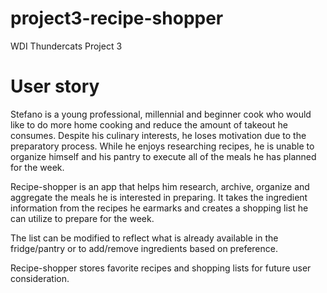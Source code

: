 # project3-recipe-shopper
WDI Thundercats Project 3

# User story

Stefano is a young professional, millennial and beginner cook who would like to do more home cooking and reduce the amount of takeout he consumes.  Despite his culinary interests, he loses motivation due to the preparatory process.  While he enjoys researching recipes, he is unable to organize himself and his pantry to execute all of the meals he has planned for the week.

Recipe-shopper is an app that helps him research, archive, organize and aggregate the meals he is interested in preparing.  It takes the ingredient information from the recipes he earmarks and creates a shopping list he can utilize to prepare for the week.  

The list can be modified to reflect what is already available in the fridge/pantry or to add/remove ingredients based on preference.

Recipe-shopper stores favorite recipes and shopping lists for future user consideration.